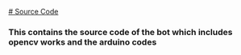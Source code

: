 <u># Source Code </u>
### This contains the source code of the bot which includes opencv works and the arduino codes 
